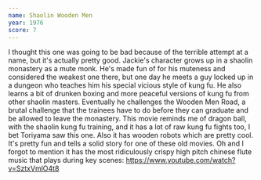 ```yaml
---
name: Shaolin Wooden Men
year: 1976
score: 7
---
```

I thought this one was going to be bad because of the terrible attempt at a name, but it's actually pretty good. Jackie's character grows up in a shaolin monastery as a mute monk. He's made fun of for his muteness and considered the weakest one there, but one day he meets a guy locked up in a dungeon who teaches him his special vicious style of kung fu. He also learns a bit of drunken boxing and more peaceful versions of kung fu from other shaolin masters. Eventually he challenges the Wooden Men Road, a brutal challenge that the trainees have to do before they can graduate and be allowed to leave the monastery. This movie reminds me of dragon ball, with the shaolin kung fu training, and it has a lot of raw kung fu fights too, I bet Toriyama saw this one. Also it has wooden robots which are pretty cool. It's pretty fun and tells a solid story for one of these old movies. Oh and I forgot to mention it has the most ridiculously crispy high pitch chinese flute music that plays during key scenes: https://www.youtube.com/watch?v=SztxVmlO4t8
